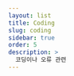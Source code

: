 ```yaml
---
layout: list
title: Coding
slug: coding
sidebar: true
order: 5
description: >
  코딩이나 오류 관련 
---
```

